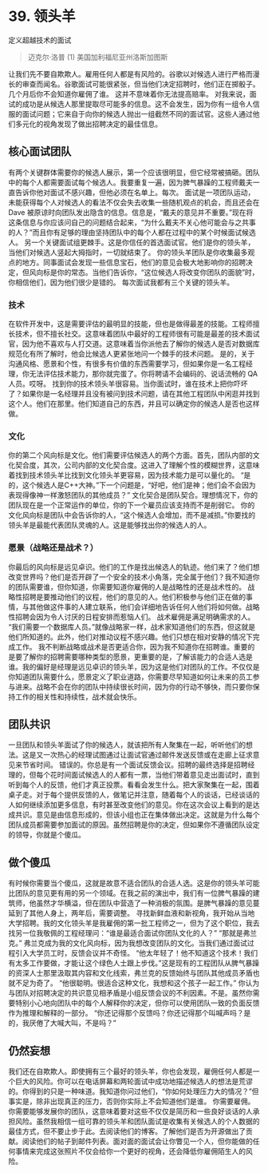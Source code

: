 # 39. 领头羊
定义超越技术的面试

> 迈克尔·洛普
> (1)
> 美国加利福尼亚州洛斯加图斯

让我们先不要自欺欺人。雇用任何人都是有风险的。谷歌以对候选人进行严格而漫长的审查而闻名。谷歌面试可能很紧张，但当他们决定招聘时，他们正在掷骰子。
几个月后你不会知道你雇佣了谁。
这并不意味着你无法提高赔率。
对我来说，面试的成功是从候选人那里提取尽可能多的信息。这不会发生，因为你有一组令人信服的面试问题；它来自于向你的候选人抛出一组截然不同的面试官。这些人通过他们多元化的视角发现了做出招聘决定的最佳信息。

## 核心面试团队

有两个关键群体需要你的候选人展示，第一个应该很明显，但它经常被搞砸。团队中的每个人都需要面试每个候选人。我要重复一遍，因为脾气暴躁的工程师戴夫一直告诉你他对面试不感兴趣，但他必须在名单上。每次。
面试是一项团队运动，未能获得每个人对候选人的看法不仅会失去收集一些随机观点的机会，而且还会在 Dave 被原谅时向团队发出隐含的信息。信息是，“戴夫的意见并不重要。”现在将这条信息与你应该问自己的问题结合起来，“为什么戴夫不关心他可能会与之共事的人？”而且你有足够的理由坚持团队中的每个人都在过程中的某个时候面试候选人。
另一个关键面试组更棘手。这是你信任的首选面试官。他们是你的领头羊，当他们对候选人竖起大拇指时，一切就结束了。
你的领头羊团队是你收集最多观点的地方。同事面试会发现一些信息宝石，他们的意见会极大地影响你的招聘决定，但风向标是你的常态。当他们告诉你，“这位候选人将改变你团队的面貌”时，你相信他们，因为他们很少是错的。
每次面试我都有三个关键的领头羊。

### 技术

在软件开发中，这是需要评估的最明显的技能，但也是做得最差的技能。工程师擅长技术，但不擅长社交。这意味着团队中最好的工程师很有可能是最差的技术面试官，因为他不喜欢与人打交道。这意味着当你派他去了解你的候选人是否对数据库规范化有所了解时，他会比候选人更紧张地问一个棘手的技术问题。
是的，关于沟通风格、愿景和个性，有很多有价值的东西需要学习，但如果你是一名工程经理，你无法评估技术能力，那你就完蛋了。你将聘请不会编码的、说话流畅的 QA 人员。哎呀。
找到你的技术领头羊很容易。当你面试时，谁在技术上把你吓坏了？如果你是一名经理并且没有被问到技术问题，请在其他工程团队中闲逛并找到这个人。他们在那里。他们知道自己的东西，并且可以确定你的候选人是否也这样做。

### 文化
你的第二个风向标是文化。他们需要评估候选人的两个方面。首先，团队内部的文化契合度，其次，公司内部的文化契合度。这进入了理解个性的模糊世界，这意味着找到技术领头羊比找到文化领头羊更容易，因为技术能力是可以量化的。 “是的，这个候选人是C++大神。”下一个问题是，“好吧，他们是神；他们会不会因为表现得像神一样激怒团队的其他成员？”
文化契合是团队契合。理想情况下，你的团队现在是一个正常运作的单位，你的下一个雇员应该支持而不是削弱它。
你的文化风向标是团队中会告诉你的人，“这个候选人会增加，而不是减损。”你要找的领头羊是最能代表团队灵魂的人。这是能够找出你的候选人的人。

### 愿景（战略还是战术？）

你最后的风向标是远见卓识。他们的工作是找出候选人的轨迹。他们来了？他们想改变世界吗？他们是否开辟了一个安全的技术小角落，完全属于他们？我不知道你的团队需要谁，但你知道，你需要知道你雇佣的人是战略性的还是战术性的。
战略性招聘是要推动他们的议程，他们的意见的人。他们积极参与他们正在做的事情，与其他做这件事的人建立联系，他们会详细地告诉任何人他们将如何做。战略性招聘会因为令人讨厌的日程安排而惹恼人们。
战术雇佣是满足明确需求的人。 “我们需要一个数据库人员。”就像战略家一样，战术家知道他们的东西，但这就是他们所知道的。此外，他们对推动议程不感兴趣。他们只想在相对安静的情况下完成工作。
我不判断战略或战术是否更适合你，因为我不知道你在招聘谁。重要的是要了解你的招聘需要哪种类型的愿景，更重要的是，了解该能力的合适人选是谁。我的偏好是经理是远见卓识的领头羊，因为这是他们对团队的工作。不仅仅是你知道团队需要什么，愿景定义了职业道路，你需要尽早知道如何让未来的员工参与进来。战略不会在你的团队中持续很长时间，因为你的行动不够快，而只要你保持工作的相关性和持续性，战术就会快乐。

## 团队共识
一旦团队和领头羊面试了你的候选人，就该把所有人聚集在一起，听听他们的想法。这是又一次热心的经理试图通过让面试官通过邮件发送反馈或在走廊上征求意见来节省时间。
错误的。你总是有一个面试反馈会议。招聘的最终选择是招聘经理的，但每个花时间面试候选人的人都有一票，当他们带着意见走出面试时，直到听到每个人的反馈，他们才真正投票。看看会发生什么。把大家聚集在一起，围着桌子走。对于每个提供反馈的人，做笔记并注意，随着每个人的谈话，已经谈话的人如何继续添加更多信息，有时甚至改变他们的意见。你在这次会议上看到的是达成共识。意见是由信息形成的，但该小组也正在集体做出决定。这就是为什么每个团队成员都需要参加面试的原因。虽然招聘是你的决定，但如果你不遵循团队设定的领导，你就是个傻瓜。

## 做个傻瓜
有时候你需要当个傻瓜，这就是故意不适合团队的合适人选。这是你的领头羊可能比团队的意见更有用的另一个领域。在我之前的演出中，我们有一位脾气暴躁的建筑师，他虽然才华横溢，但在团队中营造了一种消极的氛围。是脾气暴躁的意见蔓延到了其他人身上，两年后，需要调整。
寻找新鲜血液和新视角，我开始从当地大学招聘。我的文化领头羊是我雇佣的第一批工程师之一，但为了这个职位，我去找另一位我敬佩的工程经理问：“谁是最适合面试你团队文化的人？”
“那就是弗兰克。”
弗兰克成为我的文化风向标，因为我想改变团队的文化。当我们通过面试过程引入大学员工时，反馈会议并不奇怪。 “他太年轻了！他不知道这个技术！我们有太多工作要做，才能让这个绿色人士跟上步伐。”这是现有的工程团队从脾气暴躁的资深人士那里汲取其内容和文化线索，弗兰克的反馈始终与团队其他成员矛盾也就不足为奇了。 “他很聪明。很适合这种文化，我想和这个孩子一起工作。”
你认为与团队对招聘决定的共识意见相矛盾是小组反馈会议的不利因素。不是。虽然你需要特别小心地向团队中的每个人解释你的决定，但你可以使用团队一致的负面反馈作为推理和解释的一部分。
“你还记得那个反馈吗？你还记得那个叫喊声吗？是的，我厌倦了大喊大叫，不是吗？”

## 仍然妄想

我们还在自欺欺人。即使拥有三个最好的领头羊，你也会发现，雇佣任何人都是一个巨大的风险。你可以在电话屏幕和两轮面试中成功地描述候选人的想法是荒谬的。你得到的只是一种味道。我知道你问过他们，“你如何处理压力大的情况？”但事实是，除非出现真正的压力，否则你实际上不会知道他们是谁。
你需要雇佣。你需要能够发展你的团队，这意味着要对这些不仅仅是简历和一些良好谈话的人承担风险。虽然我相信一组可靠的领头羊和团队面试是收集有关候选人的个人数据的最佳方式，但不要止步于此。去阅读他们的博客。了解他们是否为开源做出了贡献。阅读他们的帖子到邮件列表。面对面的面试会让你瞥见一个人，但你能做的任何事情来完成这张照片不仅会给你一个更好的视角，还会降低你雇佣陌生人的风险。
